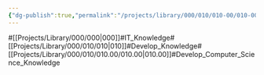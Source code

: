 ```yaml
---
{"dg-publish":true,"permalink":"/projects/library/000/010/010-00/010-00/","noteIcon":"0","created":"2024-01-30T20:06:19.495+09:00","updated":"2024-02-26T21:34:18.662+09:00"}
---
```


#[[Projects/Library/000/000\|000]]#IT_Knowledge#[[Projects/Library/000/010/010\|010]]#Develop_Knowledge#[[Projects/Library/000/010/010.00/010.00\|010.00]]#Develop_Computer_Science_Knowledge

